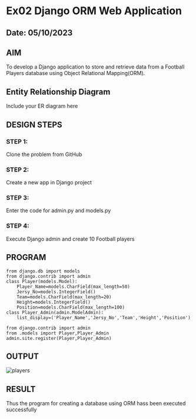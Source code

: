 # Ex02 Django ORM Web Application
## Date: 05/10/2023

## AIM
To develop a Django application to store and retrieve data from a Football Players database using Object Relational Mapping(ORM).

## Entity Relationship Diagram

Include your ER diagram here

## DESIGN STEPS

### STEP 1:
Clone the problem from GitHub

### STEP 2:
Create a new app in Django project

### STEP 3:
Enter the code for admin.py and models.py

### STEP 4:
Execute Django admin and create 10 Football players

## PROGRAM
```
from django.db import models
from django.contrib import admin
class Player(models.Model):
    Player_Name=models.CharField(max_length=50)
    Jersy_No=models.IntegerField()
    Team=models.CharField(max_length=20)
    Height=models.IntegerField()
    Position=models.CharField(max_length=100)
class Player_Admin(admin.ModelAdmin):
    list_display=('Player_Name','Jersy_No','Team','Height','Position')
```
```
from django.contrib import admin
from .models import Player,Player_Admin
admin.site.register(Player,Player_Admin)
```
## OUTPUT
![players](https://github.com/KarthickAppireddy/ORM/assets/107381090/065d75e8-7e47-4b74-a754-bffbac133b59)



## RESULT
Thus the program for creating a database using ORM hass been executed successfully
